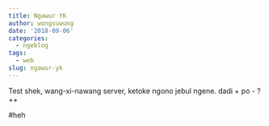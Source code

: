 ```yaml
---
title: Ngawur YK
author: wongsuwung
date: '2018-09-06'
categories:
  - ngeblog
tags:
  - web
slug: ngawur-yk
---
```


Test shek, wang-xi-nawang server, ketoke ngono jebul ngene. dadi + po - ? ++ 

#heh
